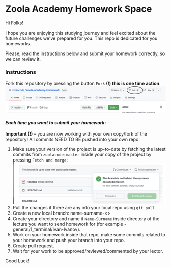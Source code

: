 # Zoola Academy Homework Space

Hi Folks!

I hope you are enjoying this studying journey and feel excited about the future challenges we've prepared for you.
This repo is dedicated for you homeworks. 

Please, read the instructions below and submit your homework correctly, so we can review it.

### Instructions

Fork this repository by pressing the button `Fork` **(!) this is one time action**:
![Fork](fork.png)

#### *Each time you want to submit your homework*:
**Important (!)** – you are now working with your own copy/fork of the repository! 
All commits NEED TO BE pushed into your own repo.

1. Make sure your version of the project is up-to-date by fetching the latest commits from `zoolacode:master` inside your copy of the project by pressing `Fetch and merge`:
![Fetch Latest](fetch_latest.png)
2. Pull the changes if there are any into your local repo using `git pull`
3. Create a new local branch: name-surname-<<lecture-number>>
4. Create your directory and name it `Name-Surname` inside directory of the lecture you want to send homework for (for example - general/1_terminal/Ivan-Ivanov).
5. Work on your homework inside that repo, make some commits related to your homework and push your branch into your repo.
6. Create pull request.
7. Wait for your work to be approved/reviewed/commented by your lector.

Good Luck!